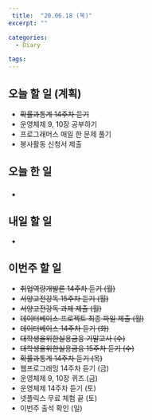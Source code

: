 ```yaml
---
 title:  "20.06.18 (목)"
excerpt: ""

categories:
  - Diary

tags:
---
```


## 오늘 할 일 (계획)

- ~~확률과통계 14주차 듣기~~
- 운영체제 9, 10장 공부하기
- 프로그래머스 매일 한 문제 풀기
- 봉사활동 신청서 제출

## 오늘 한 일

- ##### 


## 내일 할 일

- 

## 이번주 할 일

- ~~취업역량개발론 14주차 듣기 (월)~~
- ~~서양고전강독 15주차 듣기 (월)~~
- ~~서양고전강독 과제 제출 (월)~~
- ~~데이터베이스 프로젝트 최종 파일 제출 (월)~~
- ~~데이터베이스 14주차 듣기 (화)~~
- ~~대학생을위한실용금융 기말고사 (수)~~
- ~~대학생을위한실용금융 15주차 듣기 (수)~~
- ~~확률과통계 14주차 듣기 (목)~~
- 웹프로그래밍 14주차 듣기 (금)
- 운영체제 9, 10장 퀴즈 (금)
- 운영체제 14주차 듣기 (토)
- 넷플릭스 무료 체험 끝 (토)
- 이번주 출석 확인 (일)
